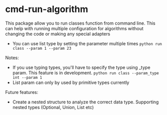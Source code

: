 # cmd-run-algorithm
This package allow you to run classes function from command line. This can help with running multiple configuration for algorithms without changing the code or making any special adapters

- You can use list type by setting the parameter multiple times `python run class --param 1 --param 23` 

Notes:
- If you use typing types, you'll have to specify the type using _type param. This feature is in development.
`python run class --param_type int --param 1`
- List param can only by used by primitive types currently


Future features:
- Create a nested structure to analyze the correct data type. Supporting nested types (Optional, Union, List etc)